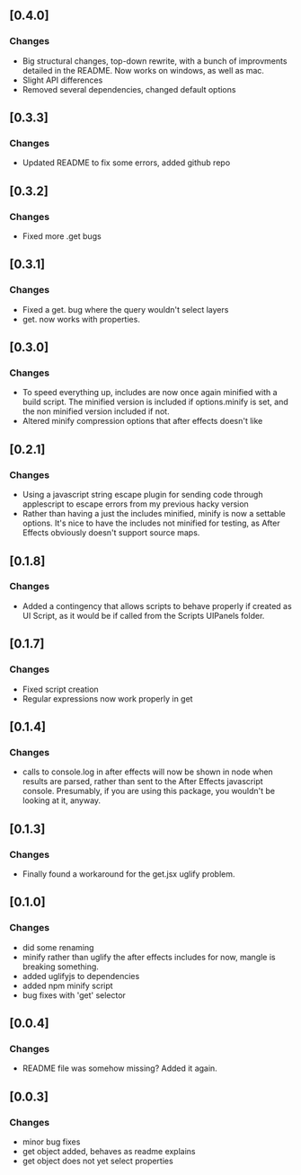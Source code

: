 ## [0.4.0]
### Changes
- Big structural changes, top-down rewrite, with a bunch of improvments detailed in the README. Now works on windows, as well as mac.
- Slight API differences
- Removed several dependencies, changed default options

## [0.3.3]
### Changes
- Updated README to fix some errors, added github repo

## [0.3.2]
### Changes
- Fixed more .get bugs

## [0.3.1]
### Changes
- Fixed a get. bug where the query wouldn't select layers
- get. now works with properties.

## [0.3.0]
### Changes
- To speed everything up, includes are now once again minified with a build script. The minified version is included if options.minify is set, and the non minified version included if not.
- Altered minify compression options that after effects doesn't like

## [0.2.1]
### Changes
- Using a javascript string escape plugin for sending code through applescript to escape errors from my previous hacky version
- Rather than having a just the includes minified, minify is now a settable options. It's nice to
have the includes not minified for testing, as After Effects obviously doesn't support source maps.

## [0.1.8]
### Changes
- Added a contingency that allows scripts to behave properly if created as UI Script, as it would be if called from the Scripts UIPanels folder.

## [0.1.7]
### Changes
- Fixed script creation
- Regular expressions now work properly in get

## [0.1.4]
### Changes
- calls to console.log in after effects will now be shown in node when results are parsed, rather than sent
to the After Effects javascript console. Presumably, if you are using this package, you wouldn't be looking at it, anyway.

## [0.1.3]
### Changes
- Finally found a workaround for the get.jsx uglify problem.

## [0.1.0]
### Changes
- did some renaming
- minify rather than uglify the after effects includes for now, mangle is breaking something.
- added uglifyjs to dependencies
- added npm minify script
- bug fixes with 'get' selector

## [0.0.4]
### Changes
- README file was somehow missing? Added it again.

## [0.0.3]
### Changes
- minor bug fixes
- get object added, behaves as readme explains
- get object does not yet select properties
